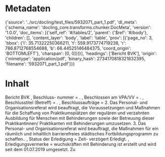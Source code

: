 # Metadaten
{'source': '../src/docling/test_files/5932071_part_1.pdf', 'dl_meta': {'schema_name': 'docling_core.transforms.chunker.DocMeta', 'version': '1.0.0', 'doc_items': [{'self_ref': '#/tables/2', 'parent': {'$ref': '#/body'}, 'children': [], 'content_layer': 'body', 'label': 'table', 'prov': [{'page_no': 3, 'bbox': {'l': 35.71322250366211, 't': 559.9173774719238, 'r': 786.8712768554688, 'b': 66.44525146484375, 'coord_origin': 'BOTTOMLEFT'}, 'charspan': [0, 0]}]}], 'headings': ['Bericht BVK'], 'origin': {'mimetype': 'application/pdf', 'binary_hash': 2734170818321832395, 'filename': '5932071_part_1.pdf'}}}

# Inhalt
Bericht BVK
, Beschluss- nummer = . , Beschlossen am VPA/VV = . , Beschlusstitel (Betreff) = . , Beschlussaufträge = 2. Das Personal- und Organisationsreferat wird beauftragt, die Voraussetzungen und Maßnahmen für die Schaffung von Praktikumsplätzen der regulären und verzahnten Ausbildung für Menschen mit Behinderungen sowie der Betreuung dieser Praktikantinnen/ Praktikanten mit Behinderungen umzusetzen. 3. Das Personal- und Organisationsreferat wird beauftragt, die Maßnahmen für ein räumlich und inhaltlich barrierefreies städtisches Fortbildungsprogramm zu schaffen.. , Status der Erledigung = Zeit- verzögert Erledigt. , Erledigungsvermerke = wuchskräften mit Behinderung ist erstellt und wird seit dem 01.07.2019 umgesetzt. Zu
